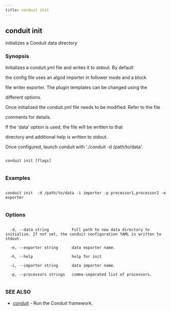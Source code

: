 ```yaml
---
title: conduit init
---
```


## conduit init



initializes a Conduit data directory



### Synopsis



Initializes a conduit.yml file and writes it to stdout. By default

the config file uses an algod importer in follower mode and a block

file writer exporter. The plugin templates can be changed using the

different options.



Once initialized the conduit.yml file needs to be modified. Refer to the file

comments for details.



If the 'data' option is used, the file will be written to that

directory and additional help is written to stdout.



Once configured, launch conduit with './conduit -d /path/to/data'.




```

conduit init [flags]


```



### Examples




```

conduit init  -d /path/to/data -i importer -p processor1,processor2 -e exporter


```



### Options




```

  -d, --data string          Full path to new data directory to initialize. If not set, the conduit configuration YAML is written to stdout.

  -e, --exporter string      data exporter name.

  -h, --help                 help for init

  -i, --importer string      data importer name.

  -p, --processors strings   comma-separated list of processors.


```



### SEE ALSO



* [conduit](../../conduit/conduit/)	 - Run the Conduit framework.



